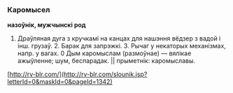 ### Каромысел
**назоўнік, мужчынскі род**

1. Драўляная дуга з кручкамі на канцах для нашэння вёдзер з вадой і інш. грузаў. 2. Барак для запрэжкі. 3. Рычаг у некаторых механізмах, напр. у вагах. 0 Дым каромыслам (размоўнае) — вялікае ажыўленне; шум, беспарадак. || прыметнік: каромыславы.

<a rel="author">[http://rv-blr.com/](http://rv-blr.com/slounik.jsp?letterId=0&maskId=0&pageId=1342)</a>
